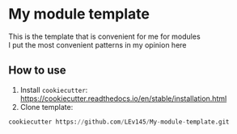 # My module template

This is the template that is convenient for me for modules <br/>
I put the most convenient patterns in my opinion here

## How to use

1) Install `cookiecutter`: https://cookiecutter.readthedocs.io/en/stable/installation.html
2) Clone template:
```py
cookiecutter https://github.com/LEv145/My-module-template.git
```
